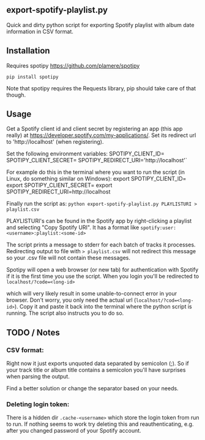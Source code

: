 ## export-spotify-playlist.py
Quick and dirty python script 
for exporting Spotify playlist
with album date information
in CSV format.

## Installation
Requires spotipy https://github.com/plamere/spotipy

`pip install spotipy`

Note that spotipy requires the Requests library,
pip should take care of that though.

## Usage
Get a Spotify client id and client secret
by registering an app (this app really)
at https://developer.spotify.com/my-applications/.
Set its redirect url to 'http://localhost' (when registering).

Set the following environment variables:
    SPOTIPY_CLIENT_ID=<your-client-id>
    SPOTIPY_CLIENT_SECRET=<your-client-secret>
    SPOTIPY_REDIRECT_URI='http://localhost'`

For example do this in the terminal where you want to run the script
(in Linux, do something similar on Windows):
    export SPOTIPY_CLIENT_ID=<your-client-id>
    export SPOTIPY_CLIENT_SECRET=<your-client-secret>
    export SPOTIPY_REDIRECT_URI=http://localhost

Finally run the script as:
`python export-spotify-playlist.py PLAYLISTURI > playlist.csv`

PLAYLISTURI's can be found in the Spotify app 
by right-clicking a playlist and selecting "Copy Spotify URI". 
It has a format like `spotify:user:<username>:playlist:<some-id>`
 
The script prints a message to stderr
for each batch of tracks it processes.
Redirecting output to file with `> playlist.csv`
will not redirect this message
so your .csv file will not contain these messages.

Spotipy will open a web browser (or new tab)
for authentication with Spotify 
if it is the first time you use the script.
When you login you'll be redirected to `localhost/?code=<long-id>`



which will very likely result in some unable-to-connect error in your browser.
Don't worry, you only need the actual url (`localhost/?cod=<long-id>`).
Copy it and paste it back into the terminal where the python script is running.
The script also instructs you to do so.

## TODO / Notes
### CSV format:
Right now it just exports unquoted data separated by semicolon (;).
So if your track title or album title contains a semicolon
you'll have surprises when parsing the output. 

Find a better solution or change the separator based on your needs.

### Deleting login token:
There is a hidden dir `.cache-<username>` which store
the login token from run to run. 
If nothing seems to work try deleting this and reauthenticating,
e.g. after you changed password of your Spotify account.
